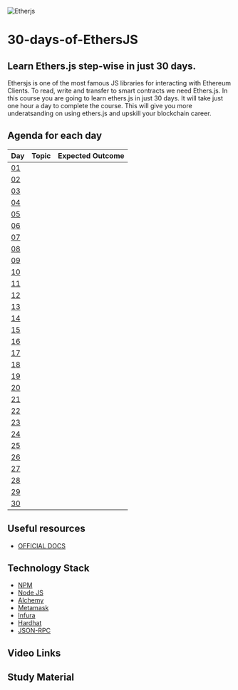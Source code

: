 ![Etherjs](https://github.com/PriyathamVarma/30-days-of-EthersJS/blob/main/EthersJS.png)
# 30-days-of-EthersJS
## Learn Ethers.js step-wise in just 30 days.

Ethersjs is one of the most famous JS libraries for interacting with Ethereum Clients. To read, write and transfer to smart contracts we need Ethers.js. In this course you are going to learn ethers.js in just 30 days. It will take just one hour a day to complete the course. This will give you more underatsanding on using ethers.js and upskill your blockchain career. 

## Agenda for each day

| Day | Topic | Expected Outcome |
|-|-|-|
| [01](https://github.com/PriyathamVarma/30-days-of-EthersJS/tree/main/Day_01) | | |
| [02](https://github.com/PriyathamVarma/30-days-of-EthersJS/tree/main/Day_02) | | |
| [03](https://github.com/PriyathamVarma/30-days-of-EthersJS/tree/main/Day_03) | | |
| [04](https://github.com/PriyathamVarma/30-days-of-EthersJS/tree/main/Day_04) | | |
| [05](https://github.com/PriyathamVarma/30-days-of-EthersJS/tree/main/Day_05) | | |
| [06]() | | |
| [07]() | | |
| [08]() | | |
| [09]() | | |
| [10]() | | |
| [11]() | | |
| [12]() | | |
| [13]() | | |
| [14]() | | |
| [15]() | | |
| [16]() | | |
| [17]() | | |
| [18]() | | |
| [19]() | | |
| [20]() | | |
| [21]() | | |
| [22]() | | |
| [23]() | | |
| [24]() | | |
| [25]() | | |
| [26]() | | |
| [27]() | | |
| [28]() | | |
| [29]() | | |
| [30]() | | |

## Useful resources

- [OFFICIAL DOCS](https://docs.ethers.io/v5/getting-started/)

## Technology Stack

- [NPM](https://www.npmjs.com/)
- [Node JS](https://nodejs.org/en/)
- [Alchemy](https://www.alchemy.com/)
- [Metamask](https://metamask.zendesk.com/hc/en-us)
- [Infura](https://infura.io/)
- [Hardhat](https://hardhat.org/hardhat-runner/docs/getting-started#overview)
- [JSON-RPC](https://www.jsonrpc.org/)

## Video Links

## Study Material

